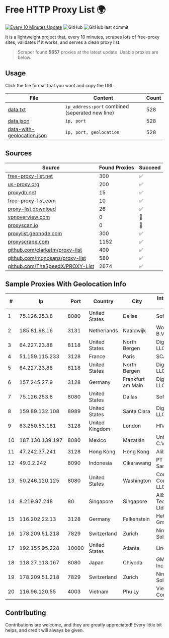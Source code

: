 
# Free HTTP Proxy List 🌍

[![Every 10 Minutes Update](https://github.com/mertguvencli/http-proxy-list/actions/workflows/main.yml/badge.svg?branch=main)](https://github.com/mertguvencli/http-proxy-list/actions/workflows/main.yml)
![GitHub](https://img.shields.io/github/license/mertguvencli/http-proxy-list)
![GitHub last commit](https://img.shields.io/github/last-commit/mertguvencli/http-proxy-list)

It is a lightweight project that, every 10 minutes, scrapes lots of free-proxy sites, validates if it works, and serves a clean proxy list.


> Scraper found **5657** proxies at the latest update. Usable proxies are below.

## Usage

Click the file format that you want and copy the URL.


|File|Content|Count|
|----|-------|-----|
|[data.txt](https://raw.githubusercontent.com/mertguvencli/http-proxy-list/main/proxy-list/data.txt)|`ip_address:port` combined (seperated new line)|528|
|[data.json](https://raw.githubusercontent.com/mertguvencli/http-proxy-list/main/proxy-list/data.json)|`ip, port`|528|
|[data-with-geolocation.json](https://raw.githubusercontent.com/mertguvencli/http-proxy-list/main/proxy-list/data-with-geolocation.json)|`ip, port, geolocation`|528|

## Sources

|Source|Found Proxies|Succeed|
|------|-------------|-------|
|[free-proxy-list.net](https://free-proxy-list.net)|300|✅|
|[us-proxy.org](https://www.us-proxy.org)|200|✅|
|[proxydb.net](http://proxydb.net)|15|✅|
|[free-proxy-list.com](https://free-proxy-list.com/?page=&port=&type%5B%5D=http&type%5B%5D=https&up_time=0&search=Search)|10|✅|
|[proxy-list.download](https://www.proxy-list.download/HTTP)|26|✅|
|[vpnoverview.com](https://vpnoverview.com/privacy/anonymous-browsing/free-proxy-servers)|0|🚫|
|[proxyscan.io](https://www.proxyscan.io)|0|🚫|
|[proxylist.geonode.com](https://proxylist.geonode.com/api/proxy-list?limit=300&page=1&sort_by=lastChecked&sort_type=desc&protocols=http,https)|300|✅|
|[proxyscrape.com](https://api.proxyscrape.com/v2/?request=displayproxies&protocol=http&timeout=10000&country=all&ssl=all&anonymity=all)|1152|✅|
|[github.com/clarketm/proxy-list](https://raw.githubusercontent.com/clarketm/proxy-list/master/proxy-list-raw.txt)|400|✅|
|[github.com/monosans/proxy-list](https://raw.githubusercontent.com/monosans/proxy-list/main/proxies/http.txt)|580|✅|
|[github.com/TheSpeedX/PROXY-List](https://raw.githubusercontent.com/TheSpeedX/PROXY-List/master/http.txt)|2674|✅|


## Sample Proxies With Geolocation Info

|#|Ip|Port|Country|City|Internet Service Provider|
|-|--|----|-------|----|-------------------------|
|1|75.126.253.8|8080|United States|Dallas|SoftLayer|
|2|185.81.98.16|3131|Netherlands|Naaldwijk|WorldStream B.V.|
|3|64.227.23.88|8118|United States|North Bergen|DigitalOcean, LLC|
|4|51.159.115.233|3128|France|Paris|SCALEWAY|
|5|64.227.23.88|8118|United States|North Bergen|DigitalOcean, LLC|
|6|157.245.27.9|3128|Germany|Frankfurt am Main|DigitalOcean, LLC|
|7|75.126.253.8|8080|United States|Dallas|SoftLayer|
|8|159.89.132.108|8989|United States|Santa Clara|DigitalOcean, LLC|
|9|63.250.53.181|3128|United Kingdom|London|HIVELOCITY, Inc.|
|10|187.130.139.197|8080|Mexico|Mazatlán|Uninet S.A. de C.V.|
|11|47.242.37.241|3128|Hong Kong|Hong Kong|Alibaba.com LLC|
|12|49.0.2.242|8090|Indonesia|Cikarawang|PT Usaha Adi Sanggoro|
|13|50.246.120.125|8080|United States|Washington|Comcast Cable Communications, LLC|
|14|8.219.97.248|80|Singapore|Singapore|Alibaba (US) Technology Co., Ltd.|
|15|116.202.22.13|3128|Germany|Falkenstein|Hetzner Online GmbH|
|16|178.209.51.218|7829|Switzerland|Zurich|Nine Internet Solutions AG|
|17|192.155.95.228|10000|United States|Atlanta|Linode, LLC|
|18|118.27.113.167|8080|Japan|Chiyoda|GMO Internet, Inc.|
|19|178.209.51.218|7829|Switzerland|Zurich|Nine Internet Solutions AG|
|20|116.96.120.55|4003|Vietnam|Phu Ly|Viettel Corporation|



## Contributing

Contributions are welcome, and they are greatly appreciated! Every
little bit helps, and credit will always be given.


